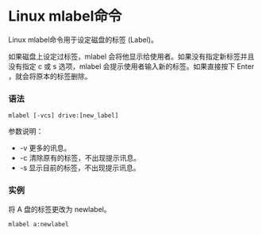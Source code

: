 # Linux mlabel命令

Linux mlabel命令用于设定磁盘的标签 (Label)。

如果磁盘上设定过标签，mlabel 会将他显示给使用者。如果没有指定新标签并且没有指定 c 或 s 选项，mlabel 会提示使用者输入新的标签。如果直接按下 Enter ，就会将原本的标签删除。

### 语法

    mlabel [-vcs] drive:[new_label]

参数说明：

- -v 更多的讯息。
- -c 清除原有的标签，不出现提示讯息。
- -s 显示目前的标签，不出现提示讯息。

### 实例

将 A 盘的标签更改为 newlabel。

    mlabel a:newlabel
